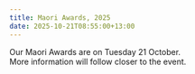 ```yaml
---
title: Maori Awards, 2025
date: 2025-10-21T08:55:00+13:00
---
```

Our Maori Awards are on Tuesday 21 October.  
More information will follow closer to the event.
